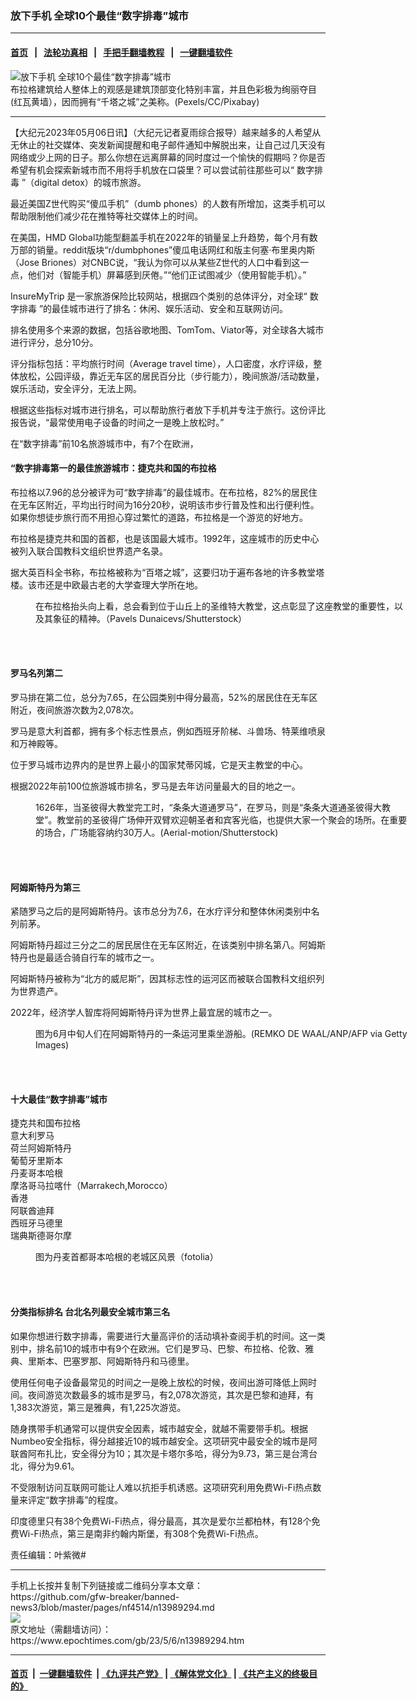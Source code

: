 ### 放下手机 全球10个最佳“数字排毒”城市
------------------------

#### [首页](https://github.com/gfw-breaker/banned-news3/blob/master/README.md) &nbsp;&nbsp;|&nbsp;&nbsp; [法轮功真相](https://github.com/begood0513/basic/blob/master/README.md)  &nbsp;&nbsp;|&nbsp;&nbsp; [手把手翻墙教程](https://github.com/gfw-breaker/guides/wiki)  &nbsp;&nbsp;|&nbsp;&nbsp; [一键翻墙软件](https://github.com/gfw-breaker/nogfw/blob/master/README.md)  



<div><img alt="放下手机 全球10个最佳“数字排毒”城市" class="attachment-djy_600_400 size-djy_600_400 wp-post-image" src="https://i.epochtimes.com/assets/uploads/2017/10/84be85a0408973beed340ddea2c1cd85-600x400.jpg"/>
<div class="caption">
 布拉格建筑给人整体上的观感是建筑顶部变化特别丰富，并且色彩极为绚丽夺目(红瓦黄墙），因而拥有“千塔之城”之美称。(Pexels/CC/Pixabay)
</div></div><hr/>


<div><p>
 【大纪元2023年05月06日讯】（大纪元记者夏雨综合报导）越来越多的人希望从无休止的社交媒体、突发新闻提醒和电子邮件通知中解脱出来，让自己过几天没有网络或少上网的日子。那么你想在远离屏幕的同时度过一个愉快的假期吗？你是否希望有机会探索新城市而不用将手机放在口袋里？可以尝试前往那些可以“
 <ok href="https://www.epochtimes.com/gb/tag/%E6%95%B0%E5%AD%97%E6%8E%92%E6%AF%92.html">
  数字排毒
 </ok>
 ”（digital detox）的城市旅游。
</p>
<p>
 最近美国Z世代购买“傻瓜手机”（dumb phones）的人数有所增加，这类手机可以帮助限制他们减少花在推特等社交媒体上的时间。
</p>
<p>
 在美国，HMD Global功能型翻盖手机在2022年的销量呈上升趋势，每个月有数万部的销量。reddit版块“r/dumbphones”傻瓜电话网红和版主何塞‧布里奥内斯（Jose Briones）对CNBC说，“我认为你可以从某些Z世代的人口中看到这一点，他们对（智能手机）屏幕感到厌倦。”“他们正试图减少（使用智能手机）。”
</p>
<p>
 <ok href="https://www.insuremytrip.com/travel-advice/travel-inspiration/best-destinations-for-digital-detox/">
  InsureMyTrip
 </ok>
 是一家旅游保险比较网站，根据四个类别的总体评分，对全球“
 <ok href="https://www.epochtimes.com/gb/tag/%E6%95%B0%E5%AD%97%E6%8E%92%E6%AF%92.html">
  数字排毒
 </ok>
 ”的最佳城市进行了排名：休闲、娱乐活动、安全和互联网访问。
</p>
<p>
 排名使用多个来源的数据，包括谷歌地图、TomTom、Viator等，对全球各大城市进行评分，总分10分。
</p>
<p>
 评分指标包括：平均旅行时间（Average travel time），人口密度，水疗评级，整体放松，公园评级，靠近无车区的居民百分比（步行能力），晚间旅游/活动数量，娱乐活动，安全评分，无法上网。
</p>
<p>
 根据这些指标对城市进行排名，可以帮助旅行者放下手机并专注于旅行。这份评比报告说，“最常使用电子设备的时间之一是晚上放松时。”
</p>
<p>
 在“数字排毒”前10名旅游城市中，有7个在欧洲，
</p>
<h4>
 “数字排毒第一的最佳旅游城市：捷克共和国的布拉格
</h4>
<p>
 布拉格以7.96的总分被评为可“数字排毒”的最佳城市。在布拉格，82%的居民住在无车区附近，平均出行时间为16分20秒，说明该市步行普及性和出行便利性。如果你想徒步旅行而不用担心穿过繁忙的道路，布拉格是一个游览的好地方。
</p>
<p>
 布拉格是捷克共和国的首都，也是该国最大城市。1992年，这座城市的历史中心被列入联合国教科文组织世界遗产名录。
</p>
<p>
 据大英百科全书称，布拉格被称为“百塔之城”，这要归功于遍布各地的许多教堂塔楼。该市还是中欧最古老的大学查理大学所在地。
</p>
<figure aria-describedby="caption-attachment-13781481" class="wp-caption alignnone" id="attachment_13781481" style="width: 600px">
 <ok href="https://i.epochtimes.com/assets/uploads/2022/07/id13781481-shutterstock_1337958572.jpg" target="_blank">
  <img alt="" class="size-large wp-image-13781481" src="https://i.epochtimes.com/assets/uploads/2022/07/id13781481-shutterstock_1337958572-600x401.jpg"/>
 </ok>
 <br/><figcaption class="wp-caption-text" id="caption-attachment-13781481">
  在布拉格抬头向上看，总会看到位于山丘上的圣维特大教堂，这点彰显了这座教堂的重要性，以及其象征的精神。（Pavels Dunaicevs/Shutterstock）
 </figcaption><br/>
</figure><br/>
<h4>
 罗马名列第二
</h4>
<p>
 罗马排在第二位，总分为7.65，在公园类别中得分最高，52%的居民住在无车区附近，夜间旅游次数为2,078次。
</p>
<p>
 罗马是意大利首都，拥有多个标志性景点，例如西班牙阶梯、斗兽场、特莱维喷泉和万神殿等。
</p>
<p>
 位于罗马城市边界内的是世界上最小的国家梵蒂冈城，它是天主教堂的中心。
</p>
<p>
 根据2022年前100位旅游城市排名，罗马是去年访问量最大的目的地之一。
</p>
<figure aria-describedby="caption-attachment-13629639" class="wp-caption alignnone" id="attachment_13629639" style="width: 600px">
 <ok href="https://i.epochtimes.com/assets/uploads/2022/03/id13629639-shutterstock_1233231415.jpg" target="_blank">
  <img alt="" class="size-large wp-image-13629639" src="https://i.epochtimes.com/assets/uploads/2022/03/id13629639-shutterstock_1233231415-600x338.jpg"/>
 </ok>
 <br/><figcaption class="wp-caption-text" id="caption-attachment-13629639">
  1626年，当圣彼得大教堂完工时，“条条大道通罗马”，在罗马，则是“条条大道通圣彼得大教堂”。教堂前的圣彼得广场伸开双臂欢迎朝圣者和宾客光临，也提供大家一个聚会的场所。在重要的场合，广场能容纳约30万人。(Aerial-motion/Shutterstock)
 </figcaption><br/>
</figure><br/>
<h4>
 阿姆斯特丹为第三
</h4>
<p>
 紧随罗马之后的是阿姆斯特丹。该市总分为7.6，在水疗评分和整体休闲类别中名列前茅。
</p>
<p>
 阿姆斯特丹超过三分之二的居民居住在无车区附近，在该类别中排名第八。阿姆斯特丹也是最适合骑自行车的城市之一。
</p>
<p>
 阿姆斯特丹被称为“北方的威尼斯”，因其标志性的运河区而被联合国教科文组织列为世界遗产。
</p>
<p>
 2022年，经济学人智库将阿姆斯特丹评为世界上最宜居的城市之一。
</p>
<figure aria-describedby="caption-attachment-13798974" class="wp-caption alignnone" id="attachment_13798974" style="width: 600px">
 <ok href="https://i.epochtimes.com/assets/uploads/2022/08/id13798974-GettyImages-1241364877.jpg" target="_blank">
  <img alt="" class="size-large wp-image-13798974" src="https://i.epochtimes.com/assets/uploads/2022/08/id13798974-GettyImages-1241364877-600x413.jpg"/>
 </ok>
 <br/><figcaption class="wp-caption-text" id="caption-attachment-13798974">
  图为6月中旬人们在阿姆斯特丹的一条运河里乘坐游船。(REMKO DE WAAL/ANP/AFP via Getty Images)
 </figcaption><br/>
</figure><br/>
<h4>
 十大最佳“数字排毒”城市
</h4>
<p>
 捷克共和国布拉格
 <br/>
 意大利罗马
 <br/>
 荷兰阿姆斯特丹
 <br/>
 葡萄牙里斯本
 <br/>
 丹麦哥本哈根
 <br/>
 摩洛哥马拉喀什（Marrakech,Morocco）
 <br/>
 香港
 <br/>
 阿联酋迪拜
 <br/>
 西班牙马德里
 <br/>
 瑞典斯德哥尔摩
</p>
<figure aria-describedby="caption-attachment-7434834" class="wp-caption alignnone" id="attachment_7434834" style="width: 600px">
 <ok href="https://i.epochtimes.com/assets/uploads/2016/03/1505242220282483.jpg" target="_blank">
  <img alt="" class="size-large wp-image-7434834" src="https://i.epochtimes.com/assets/uploads/2016/03/1505242220282483-600x400.jpg"/>
 </ok>
 <br/><figcaption class="wp-caption-text" id="caption-attachment-7434834">
  图为丹麦首都哥本哈根的老城区风景（fotolia）
 </figcaption><br/>
</figure><br/>
<h4>
 分类指标排名 台北名列最安全城市第三名
</h4>
<p>
 如果你想进行数字排毒，需要进行大量高评价的活动填补查阅手机的时间。这一类别中，排名前10的城市中有9个在欧洲。它们是罗马、巴黎、布拉格、伦敦、雅典、里斯本、巴塞罗那、阿姆斯特丹和马德里。
</p>
<p>
 使用任何电子设备最常见的时间之一是晚上放松的时候，夜间出游可降低上网时间。夜间游览次数最多的城市是罗马，有2,078次游览，其次是巴黎和迪拜，有1,383次游览，第三是雅典，有1,225次游览。
</p>
<p>
 随身携带手机通常可以提供安全因素，城市越安全，就越不需要带手机。根据Numbeo安全指标，得分越接近10的城市越安全。这项研究中最安全的城市是阿联酋阿布扎比，安全得分为10；其次是卡塔尔多哈，得分为9.73，第三是台湾台北，得分为9.61。
</p>
<p>
 不受限制访问互联网可能让人难以抗拒手机诱惑。这项研究利用免费Wi-Fi热点数量来评定“数字排毒”的程度。
</p>
<p>
 印度德里只有38个免费Wi-Fi热点，得分最高，其次是爱尔兰都柏林，有128个免费Wi-Fi热点，第三是南非约翰内斯堡，有308个免费Wi-Fi热点。
</p>
<p>
 责任编辑：叶紫微#
</p>
</div>
<hr/>
手机上长按并复制下列链接或二维码分享本文章：<br/>
https://github.com/gfw-breaker/banned-news3/blob/master/pages/nf4514/n13989294.md <br/>
<a href='https://github.com/gfw-breaker/banned-news3/blob/master/pages/nf4514/n13989294.md'><img src='https://github.com/gfw-breaker/banned-news3/blob/master/pages/nf4514/n13989294.md.png'/></a> <br/>
原文地址（需翻墙访问）：https://www.epochtimes.com/gb/23/5/6/n13989294.htm


------------------------
#### [首页](https://github.com/gfw-breaker/banned-news3/blob/master/README.md) &nbsp;|&nbsp; [一键翻墙软件](https://github.com/gfw-breaker/nogfw/blob/master/README.md) &nbsp;| [《九评共产党》](https://github.com/gfw-breaker/9ping.md/blob/master/README.md#九评之一评共产党是什么) | [《解体党文化》](https://github.com/gfw-breaker/jtdwh.md/blob/master/README.md) | [《共产主义的终极目的》](https://github.com/gfw-breaker/gczydzjmd.md/blob/master/README.md)


<img src='http://gfw-breaker.win/banned-news3/pages/nf4514/n13989294.md' width='0px' height='0px'/>